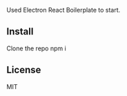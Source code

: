 

<p>
  Used Electron React Boilerplate to start.
</p>


## Install
Clone the repo
npm i



## License
MIT
